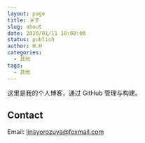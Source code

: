 ```yaml
---
layout: page
title: 关于
slug: about
date: 2020/01/11 18:00:00
status: publish
author: H.H
categories: 
  - 其他
tags: 
  - 其他
---
```


这里是我的个人博客，通过 GitHub 管理与构建。   


## Contact

Email: linsyorozuya@foxmail.com 



